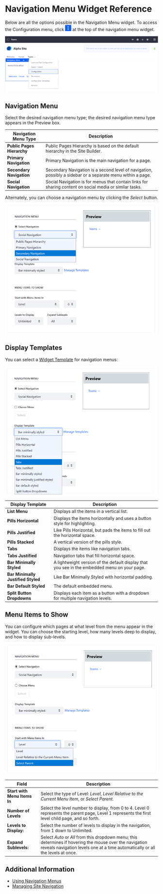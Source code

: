 # Navigation Menu Widget Reference

Below are all the options possible in the Navigation Menu widget. To access the Configuration menu, click ![Options icon](../../images/icon-widget-options.png) at the top of the navigation menu widget.

![Navigate to the Configuration menu.](./navigation-menu-widget-reference/images/01.png)

## Navigation Menu

Select the desired navigation menu type; the desired navigation menu type appears in the Preview box.

| Navigation Menu Type | Description |
| --- | --- |
| **Public Pages Hierarchy** | Public Pages Hierarchy is based on the default hierarchy in the Site Builder. |
| **Primary Navigation** | Primary Navigation is the main navigation for a page. |
| **Secondary Navigation** | Secondary Navigation is a second level of navigation, possibly a sidebar or a separate menu within a page. |
| **Social Navigation** | Social Navigation is for menus that contain links for sharing content on social media or similar tasks. |

Alternately, you can choose a navigation menu by clicking the _Select_ button.

![Select the type of Navigation Menu.](./navigation-menu-widget-reference/images/02.png)

## Display Templates

You can select a [Widget Template](../displaying-content/customizing-widgets/styling-widgets-with-widget-templates.md) for navigation menus:

![Select the Display Template.](./navigation-menu-widget-reference/images/03.png)

| Display Template | Description |
| --- | --- |
| **List Menu** | Displays all the items in a vertical list. |
| **Pills Horizontal** | Displays the items horizontally and uses a button style for highlighting. |
| **Pills Justified** | Like Pills Horizontal, but pads the items to fill out the horizontal space. |
| **Pills Stacked** | A vertical version of the pills style. |
| **Tabs** | Displays the items like navigation tabs. |
| **Tabs Justified** | Navigation tabs that fill horizontal space. |
| **Bar Minimally Styled** | A lightweight version of the default display that you see in the embedded menu on your page. |
| **Bar Minimally Justified Styled** | Like Bar Minimally Styled with horizontal padding. |
| **Bar Default Styled** | The default embedded menu. |
| **Split Button Dropdowns** | Displays each item as a button with a dropdown  for multiple navigation levels. |

## Menu Items to Show

You can configure which pages at what level from the menu appear in the widget. You can choose the starting level, how many levels deep to display, and how to display sub-levels.

![Select the Menu Items to Show.](./navigation-menu-widget-reference/images/04.png)

| Field | Description |
| --- | --- |
| **Start with Menu Items In** | Select the type of Level: _Level_, _Level Relative to the Current Menu Item_, or _Select Parent_.  |
| **Number of Levels** | Select the level number to display, from 0 to 4. Level 0 represents the parent page, Level 1 represents the first level child page, and so forth. |
| **Levels to Display:** | Select the number of levels to display in the navigation, from 1 down to Unlimited. |
| **Expand Sublevels:** | Select _Auto_ or _All_ from this dropdown menu; this determines if hovering the mouse over the navigation reveals navigation levels one at a time automatically or all the levels at once. |

## Additional Information

* [Using Navigation Menus](./using-navigation-menus.md)
* [Managing Site Navigation](./managing-site-navigation.md)

